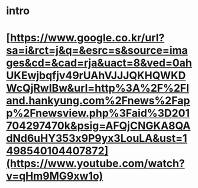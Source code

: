 # intro

# [https://www.google.co.kr/url?sa=i&rct=j&q=&esrc=s&source=images&cd=&cad=rja&uact=8&ved=0ahUKEwjbqfjv49rUAhVJJJQKHQWKDWcQjRwIBw&url=http%3A%2F%2Fland.hankyung.com%2Fnews%2Fapp%2Fnewsview.php%3Faid%3D201704297470k&psig=AFQjCNGKA8QAdNd6uHY353x9P9yx3LouLA&ust=1498540104407872](https://www.youtube.com/watch?v=qHm9MG9xw1o)

